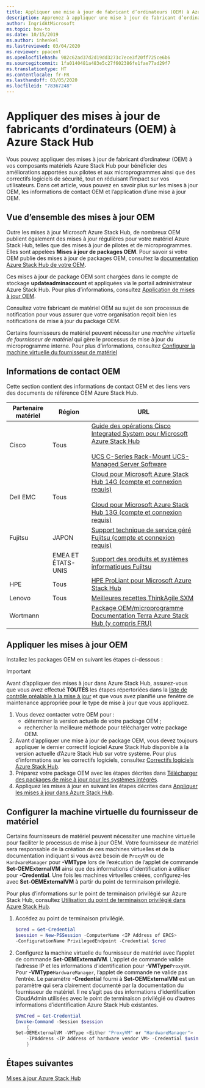 ```yaml
---
title: Appliquer une mise à jour de fabricant d’ordinateurs (OEM) à Azure Stack Hub
description: Apprenez à appliquer une mise à jour de fabricant d’ordinateurs (OEM) à Azure Stack Hub.
author: IngridAtMicrosoft
ms.topic: how-to
ms.date: 10/15/2019
ms.author: inhenkel
ms.lastreviewed: 03/04/2020
ms.reviewer: ppacent
ms.openlocfilehash: 982c62ad37d2d19dd3273c7ece3f20ff725ce6b6
ms.sourcegitcommit: 1fa0140481a483e5c27f602386fe1fae77ad29f7
ms.translationtype: HT
ms.contentlocale: fr-FR
ms.lasthandoff: 03/05/2020
ms.locfileid: "78367248"
---
```

# <a name="apply-azure-stack-hub-original-equipment-manufacturer-oem-updates"></a>Appliquer des mises à jour de fabricants d’ordinateurs (OEM) à Azure Stack Hub

Vous pouvez appliquer des mises à jour de fabricant d’ordinateur (OEM) à vos composants matériels Azure Stack Hub pour bénéficier des améliorations apportées aux pilotes et aux microprogrammes ainsi que des correctifs logiciels de sécurité, tout en réduisant l’impact sur vos utilisateurs. Dans cet article, vous pouvez en savoir plus sur les mises à jour OEM, les informations de contact OEM et l’application d’une mise à jour OEM.

## <a name="overview-of-oem-updates"></a>Vue d’ensemble des mises à jour OEM

Outre les mises à jour Microsoft Azure Stack Hub, de nombreux OEM publient également des mises à jour régulières pour votre matériel Azure Stack Hub, telles que des mises à jour de pilotes et de microprogrammes. Elles sont appelées **Mises à jour de packages OEM**. Pour savoir si votre OEM publie des mises à jour de packages OEM, consultez la [documentation Azure Stack Hub de votre OEM](#oem-contact-information).

Ces mises à jour de package OEM sont chargées dans le compte de stockage **updateadminaccount** et appliquées via le portail administrateur Azure Stack Hub. Pour plus d’informations, consultez [Application de mises à jour OEM](#apply-oem-updates).

Consultez votre fabricant de matériel OEM au sujet de son processus de notification pour vous assurer que votre organisation reçoit bien les notifications de mise à jour du package OEM.

Certains fournisseurs de matériel peuvent nécessiter une *machine virtuelle de fournisseur de matériel* qui gère le processus de mise à jour du microprogramme interne. Pour plus d’informations, consultez [Configurer la machine virtuelle du fournisseur de matériel](#configure-hardware-vendor-vm)

## <a name="oem-contact-information"></a>Informations de contact OEM 

Cette section contient des informations de contact OEM et des liens vers des documents de référence OEM Azure Stack Hub.

| Partenaire matériel | Région | URL |
|------------------|--------|-------------------------------------------------------------------------------------------------------------------------------------------------------------------------------------------------------------------------------------------------------------------------------------------------------------------------------------------|
| Cisco | Tous | [Guide des opérations Cisco Integrated System pour Microsoft Azure Stack Hub](https://aka.ms/aa708e2)<br><br>[UCS C-Series Rack-Mount UCS-Managed Server Software](https://aka.ms/aa700rq) |
| Dell EMC | Tous | [Cloud pour Microsoft Azure Stack Hub 14G (compte et connexion requis)](https://support.emc.com/downloads/44615_Cloud-for-Microsoft-Azure-Stack-14G)<br><br>[Cloud pour Microsoft Azure Stack Hub 13G (compte et connexion requis)](https://support.emc.com/downloads/42238_Cloud-for-Microsoft-Azure-Stack-13G) |
| Fujitsu | JAPON | [Support technique de service géré Fujitsu (compte et connexion requis)](https://eservice.fujitsu.com/supportdesk-web/) |
|  | EMEA ET ÉTATS-UNIS | [Support des produits et systèmes informatiques Fujitsu](https://support.ts.fujitsu.com/IndexContact.asp?lng=COM&ln=no&LC=del) |
| HPE | Tous | [HPE ProLiant pour Microsoft Azure Stack Hub](http://www.hpe.com/info/MASupdates) |
| Lenovo | Tous | [Meilleures recettes ThinkAgile SXM](https://datacentersupport.lenovo.com/us/en/solutions/ht505122)
| Wortmann |  | [Package OEM/microprogramme](https://aka.ms/AA6z600)<br>[Documentation Terra Azure Stack Hub (y compris FRU)](https://aka.ms/aa6zktc)

## <a name="apply-oem-updates"></a>Appliquer les mises à jour OEM

Installez les packages OEM en suivant les étapes ci-dessous :

> [!IMPORTANT]
> Avant d’appliquer des mises à jour dans Azure Stack Hub, assurez-vous que vous avez effectué **TOUTES** les étapes répertoriées dans la [liste de contrôle préalable à la mise à jour](release-notes-checklist.md) et que vous avez planifié une fenêtre de maintenance appropriée pour le type de mise à jour que vous appliquez.

1. Vous devez contacter votre OEM pour :
      - déterminer la version actuelle de votre package OEM ;  
      - rechercher la meilleure méthode pour télécharger votre package OEM.  
2. Avant d’appliquer une mise à jour de package OEM, vous devez toujours appliquer le dernier correctif logiciel Azure Stack Hub disponible à la version actuelle d’Azure Stack Hub sur votre système. Pour plus d’informations sur les correctifs logiciels, consultez [Correctifs logiciels Azure Stack Hub](azure-stack-servicing-policy.md).
3. Préparez votre package OEM avec les étapes décrites dans [Télécharger des packages de mise à jour pour les systèmes intégrés](azure-stack-servicing-policy.md).
4. Appliquez les mises à jour en suivant les étapes décrites dans [Appliquer les mises à jour dans Azure Stack Hub](azure-stack-apply-updates.md).

## <a name="configure-hardware-vendor-vm"></a>Configurer la machine virtuelle du fournisseur de matériel

Certains fournisseurs de matériel peuvent nécessiter une machine virtuelle pour faciliter le processus de mise à jour OEM. Votre fournisseur de matériel sera responsable de la création de ces machines virtuelles et de la documentation indiquant si vous avez besoin de `ProxyVM` ou de `HardwareManager` pour **-VMType** lors de l’exécution de l’applet de commande  **Set-OEMExternalVM** ainsi que des informations d'identification à utiliser pour **-Credential**. Une fois les machines virtuelles créées, configurez-les avec **Set-OEMExternalVM** à partir du point de terminaison privilégié.

Pour plus d’informations sur le point de terminaison privilégié sur Azure Stack Hub, consultez [Utilisation du point de terminaison privilégié dans Azure Stack Hub](azure-stack-privileged-endpoint.md).

1.  Accédez au point de terminaison privilégié.

    ```powershell  
    $cred = Get-Credential
    $session = New-PSSession -ComputerName <IP Address of ERCS>
    -ConfigurationName PrivilegedEndpoint -Credential $cred
    ```

2. Configurez la machine virtuelle du fournisseur de matériel avec l’applet de commande **Set-OEMExternalVM**. L’applet de commande valide l’adresse IP et les informations d’identification pour **-VMType**`ProxyVM`. Pour **-VMType**`HardwareManager`, l’applet de commande ne valide pas l’entrée. Le paramètre **-Credential** fourni à **Set-OEMExternalVM** est un paramètre qui sera clairement documenté par la documentation du fournisseur de matériel.  Il ne s’agit pas des informations d’identification CloudAdmin utilisées avec le point de terminaison privilégié ou d’autres informations d’identification Azure Stack Hub existantes.

    ```powershell  
    $VmCred = Get-Credential
    Invoke-Command -Session $session
        { 
    Set-OEMExternalVM -VMType <Either "ProxyVM" or "HardwareManager">
        -IPAddress <IP Address of hardware vendor VM> -Credential $using:VmCred
        }
    ```

## <a name="next-steps"></a>Étapes suivantes

[Mises à jour Azure Stack Hub](azure-stack-updates.md)
